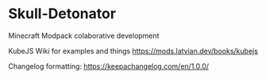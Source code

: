 # Skull-Detonator
 Minecraft Modpack colaborative development

KubeJS Wiki for examples and things
https://mods.latvian.dev/books/kubejs

Changelog formatting:
https://keepachangelog.com/en/1.0.0/

